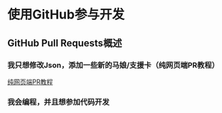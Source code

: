 # 使用GitHub参与开发

## GitHub Pull Requests概述

### 我只想修改Json，添加一些新的马娘/支援卡（纯网页端PR教程）

[纯网页端PR教程](web-base.md)

### 我会编程，并且想参加代码开发